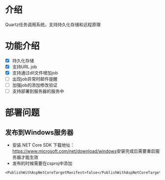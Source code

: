 # 介绍
Quartz任务调用系统，支持持久化存储和远程原理

# 功能介绍
- [x] 持久化存储
- [x] 支持URL job
- [x] 支持通过dll文件增加job
- [ ] 出现job异常时邮件提醒
- [ ] 加强job的添加修改验证
- [ ] 支持部署到服务器的服务中

# 部署问题

## 发布到Windows服务器

* 安装.NET Core SDK 
下载地址：<https://www.microsoft.com/net/download/windows>安装完成后需要重启服务器才能生效
* 发布的时候需要在csproj中添加  

```
<PublishWithAspNetCoreTargetManifest>false</PublishWithAspNetCoreTargetManifest>
```

